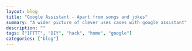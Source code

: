 ```yaml
---   
layout: blog
title: "Google Assistant - Apart from songs and jokes"
summary: "A wider picture of clever uses cases with google assistant"
description: ""
tags: ["IFTTT", "DIY", "hack", "home", "google"]
categories: ["blog"]
---
```

